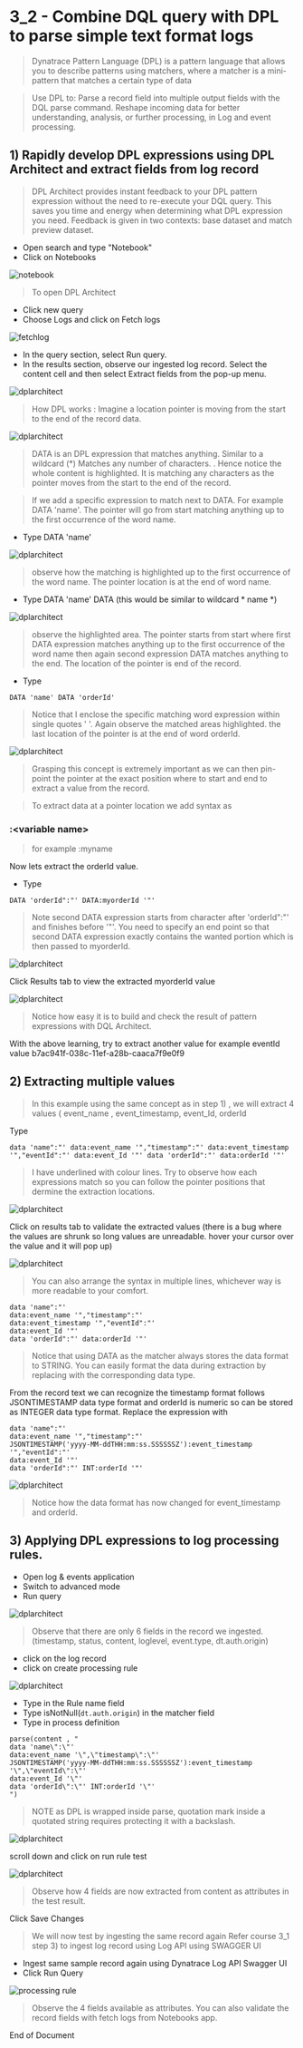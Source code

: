 # 3_2 - Combine DQL query with DPL to parse simple text format logs

> Dynatrace Pattern Language (DPL) is a pattern language that allows you to describe patterns using matchers, where a matcher is a mini-pattern that matches a certain type of data

>Use DPL to:
Parse a record field into multiple output fields with the DQL parse command.
Reshape incoming data for better understanding, analysis, or further processing, in Log and event processing.

## 1) Rapidly develop DPL expressions using DPL Architect and extract fields from log record

> DPL Architect provides instant feedback to your DPL pattern expression without the need to re-execute your DQL query. This saves you time and energy when determining what DPL expression you need. Feedback is given in two contexts: base dataset and match preview dataset.

- Open search and type "Notebook"
- Click on Notebooks 

![notebook](https://github.com/hakansuku/D1APACTraining/blob/main/images/DPL/notebook.png?raw=true)

> To open DPL Architect
- Click new query
- Choose Logs and click on Fetch logs

![fetchlog](https://github.com/hakansuku/D1APACTraining/blob/main/images/DPL/fetchlogs.png?raw=true)

- In the query section, select Run query.
- In the results section, observe our ingested log record.  Select the content cell and then select Extract fields from the pop-up menu.

![dplarchitect](https://github.com/hakansuku/D1APACTraining/blob/main/images/DPL/dplarchitect.png?raw=true)
> How DPL works : Imagine a location pointer is moving from the start to the end of the record data.

![dplarchitect](https://github.com/hakansuku/D1APACTraining/blob/main/images/DPL/DPLAinitialscreen.png?raw=true)

> DATA is an DPL expression that matches anything.  Similar to a wildcard (*) Matches any number of characters. .
> Hence notice the whole content is highlighted.  It is matching any characters as the pointer moves from the start to the end of the record.

> If we add a specific expression to match next to DATA.  For example DATA 'name'.  The pointer will go from start matching anything up to the first occurrence of the word name.

- Type DATA 'name'
  
![dplarchitect](https://github.com/hakansuku/D1APACTraining/blob/main/images/DPL/namematch.png?raw=true)

> observe how the matching is highlighted up to the first occurrence of the word name. The pointer location is at the end of word name.

- Type DATA 'name' DATA (this would be similar to wildcard * name *)
  
![dplarchitect](https://github.com/hakansuku/D1APACTraining/blob/main/images/DPL/datanamedata.png?raw=true)

> observe the highlighted area.  The pointer starts from start where first DATA expression matches anything up to the first occurrence of the word name then again second expression DATA matches anything to the end. The location of the pointer is end of the record.

- Type
```
DATA 'name' DATA 'orderId'
```

> Notice that I enclose the specific matching word expression within single quotes ' '.
Again observe the matched areas highlighted. the last location of the pointer is at the end of word orderId.

![dplarchitect](https://github.com/hakansuku/D1APACTraining/blob/main/images/DPL/datanamedataorderId.png?raw=true)

> Grasping this concept is extremely important as we can then pin-point the pointer at the exact position where to start and end to extract a value from the record. 

> To extract data at a pointer location we add syntax as
### :\<variable name\>      
> for example  :myname 

Now lets extract the orderId value. 

- Type 
```
DATA 'orderId":"' DATA:myorderId '"'
```

>Note second DATA expression starts from character after 'orderId":"' and finishes before '"'.  You need to specify an end point so that second DATA expression exactly contains the wanted portion which is then passed to myorderId.

![dplarchitect](https://github.com/hakansuku/D1APACTraining/blob/main/images/DPL/orderIdextract.png?raw=true)

Click Results tab to view the extracted myorderId value

![dplarchitect](https://github.com/hakansuku/D1APACTraining/blob/main/images/DPL/resultorderId.png?raw=true)

> Notice how easy it is to build and check the result of pattern expressions with DQL Architect.

With the above learning, try to extract another value for example eventId value b7ac941f-038c-11ef-a28b-caaca7f9e0f9

## 2) Extracting multiple values 

> In this example using the same concept as in step 1) , we will extract 4 values ( event_name ,  event_timestamp, event_Id, orderId

Type 
```
data 'name":"' data:event_name '","timestamp":"' data:event_timestamp '","eventId":"' data:event_Id '"' data 'orderId":"' data:orderId '"'
```
> I have underlined with colour lines. Try to observe how each expressions match so you can follow the pointer positions that dermine the extraction locations.

![dplarchitect](https://github.com/hakansuku/D1APACTraining/blob/main/images/DPL/multivalues.png?raw=true)

Click on results tab to validate the extracted values (there is a bug where the values are shrunk so long values are unreadable. hover your cursor over the value and it will pop up)

![dplarchitect](https://github.com/hakansuku/D1APACTraining/blob/main/images/DPL/cursorhoverpopup.png?raw=true)

> You can also arrange the syntax in multiple lines, whichever way is more readable to your comfort.

```
data 'name":"' 
data:event_name '","timestamp":"' 
data:event_timestamp '","eventId":"' 
data:event_Id '"' 
data 'orderId":"' data:orderId '"'
```

> Notice that using DATA as the matcher always stores the data format to STRING.  You can easily format the data during extraction by replacing with the corresponding data type.

From the record text we can recognize the timestamp format follows JSONTIMESTAMP data type format and orderId is numeric so can be stored as INTEGER data type format. 
Replace the expression with 

```
data 'name":"' 
data:event_name '","timestamp":"' 
JSONTIMESTAMP('yyyy-MM-ddTHH:mm:ss.SSSSSSZ'):event_timestamp '","eventId":"' 
data:event_Id '"' 
data 'orderId":"' INT:orderId '"'
```

![dplarchitect](https://github.com/hakansuku/D1APACTraining/blob/main/images/DPL/dataformatconversion.png?raw=true)
> Notice how the data format has now changed for event_timestamp and orderId.

## 3) Applying DPL expressions to log processing rules.
- Open log & events application
- Switch to advanced mode
- Run query

![dplarchitect](https://github.com/hakansuku/D1APACTraining/blob/main/images/DPL/openlogadvancedmode.png?raw=true)

> Observe that there are only 6 fields in the record we ingested. (timestamp, status, content, loglevel, event.type, dt.auth.origin)

- click on the log record
- click on create processing rule

![dplarchitect](https://github.com/hakansuku/D1APACTraining/blob/main/images/DPL/createprocessingrule.png?raw=true)

- Type in the Rule name field
- Type isNotNull(`dt.auth.origin`) in the matcher field
- Type in process definition
  
```
parse(content , "
data 'name\":\"' 
data:event_name '\",\"timestamp\":\"' 
JSONTIMESTAMP('yyyy-MM-ddTHH:mm:ss.SSSSSSZ'):event_timestamp '\",\"eventId\":\"' 
data:event_Id '\"' 
data 'orderId\":\"' INT:orderId '\"'
")
```
> NOTE as DPL is wrapped inside parse, quotation mark inside a quotated string requires protecting it with a backslash. 

![dplarchitect](https://github.com/hakansuku/D1APACTraining/blob/main/images/DPL/parcingruleMK.png?raw=true)

scroll down and click on run rule test

![dplarchitect](https://github.com/hakansuku/D1APACTraining/blob/main/images/DPL/runruletest.png?raw=true)

> Observe how 4 fields are now extracted from content as attributes in the test result.

Click Save Changes

> We will now test by ingesting the same record again 
Refer course 3_1 step 3) to ingest log record using Log API using SWAGGER UI

- Ingest same sample record again using Dynatrace Log API Swagger UI
- Click Run Query

![processing rule](https://github.com/hakansuku/D1APACTraining/blob/main/images/DPL/4fieldextractionrunqueryresult.png?raw=true)

> Observe the 4 fields available as attributes.  You can also validate the record fields with fetch logs from Notebooks app.

End of Document


